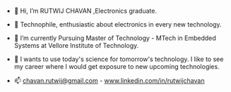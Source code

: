 - 👋 Hi, I’m RUTWIJ CHAVAN ,Electronics graduate.

- 👀 Technophile,  enthusiastic about electronics in every new technology.

- 🌱 I’m currently Pursuing Master of Technology - MTech in Embedded Systems at Vellore Institute of Technology.
- 💞️ I wants to use today's science for tomorrow's technology. I like to see my career
where I would get exposure to new upcoming technologies.
- 📫   chavan.rutwij@gmail.com - www.linkedin.com/in/rutwijchavan

<!---
rutwijchavan/rutwijchavan is a ✨ special ✨ repository because its `README.md` (this file) appears on your GitHub profile.
You can click the Preview link to take a look at your changes.
--->

